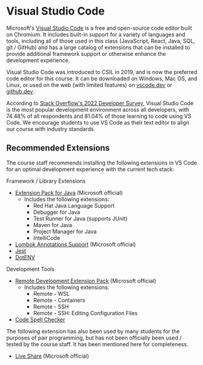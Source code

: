 # Visual Studio Code

Microsoft's [Visual Studio Code](https://code.visualstudio.com/) is a free and open-source code editor built on Chromium. It includes built-in support for a variety of languages and tools, including all of those used in this class (JavaScript, React, Java, SQL, git / GitHub) and has a large catalog of extensions that can be installed to provide additional framework support or otherwise enhance the development experience.

Visual Studio Code was introduced to CSIL in 2019, and is now the preferred code editor for this course. It can be downloaded on Windows, Mac OS, and Linux, or used on the web (with limited features) on [vscode.dev](https://vscode.dev/) or [github.dev](https://github.dev/).

According to [Stack Overflow's 2022 Developer Survey](https://survey.stackoverflow.co/2022/#most-popular-technologies-new-collab-tools-learn), Visual Studio Code is the most popular development environment across all developers, with 74.48% of all respondents and 81.04% of those learning to code using VS Code. We encourage students to use VS Code as their text editor to align our course with industry standards.

## Recommended Extensions

The course staff recommends installing the following extensions in VS Code for an optimal development experience with the current tech stack:

Framework / Library Extensions

* [Extension Pack for Java](https://marketplace.visualstudio.com/items?itemName=vscjava.vscode-java-pack) (Microsoft official)
  * Includes the following extensions:
    * Red Hat Java Language Support
    * Debugger for Java
    * Test Runner for Java (supports JUnit)
    * Maven for Java
    * Project Manager for Java
    * IntelliCode
* [Lombok Annotations Support](https://marketplace.visualstudio.com/items?itemName=vscjava.vscode-lombok) (Microsoft official)
* [Jest](https://marketplace.visualstudio.com/items?itemName=Orta.vscode-jest)
* [DotENV](https://marketplace.visualstudio.com/items?itemName=mikestead.dotenv)

Development Tools

* [Remote Development Extension Pack](https://marketplace.visualstudio.com/items?itemName=ms-vscode-remote.vscode-remote-extensionpack)  (Microsoft official)
  * Includes the following extensions:
    * Remote - WSL
    * Remote - Containers
    * Remote - SSH
    * Remote - SSH: Editing Configuration Files
* [Code Spell Checker](https://marketplace.visualstudio.com/items?itemName=streetsidesoftware.code-spell-checker)

The following extension has also been used by many students for the purposes of pair programming, but has not been officially been used / tested by the course staff. It has been mentioned here for completeness.

* [Live Share](https://marketplace.visualstudio.com/items?itemName=MS-vsliveshare.vsliveshare) (Microsoft official)
